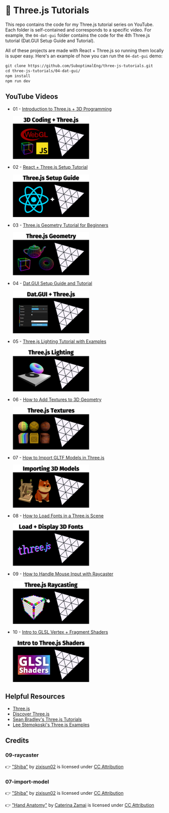 # 🥉 Three.js Tutorials

This repo contains the code for my Three.js tutorial series on YouTube. Each folder is self-contained and corresponds to a specific video. For example, the `04-dat-gui` folder contains the code for the 4th Three.js tutorial (Dat.GUI Setup Guide and Tutorial).

All of these projects are made with React + Three.js so running them locally is super easy. Here's an example of how you can run the `04-dat-gui` demo:

```
git clone https://github.com/SuboptimalEng/three-js-tutorials.git
cd three-js-tutorials/04-dat-gui/
npm install
npm run dev
```

## YouTube Videos

- 01 - [Introduction to Three.js + 3D Programming](https://www.youtube.com/watch?v=MSZ7nqqgVKc)

  <img src="/_thumbnails/01-intro.png" width="50%">

- 02 - [React + Three.js Setup Tutorial](https://www.youtube.com/watch?v=d63N4g8p_wI)

  <img src="/_thumbnails/02-setup-guide.png" width="50%">

- 03 - [Three.js Geometry Tutorial for Beginners](https://www.youtube.com/watch?v=K_CwmMlNmQo)

  <img src="/_thumbnails/03-geometry.png" width="50%">

- 04 - [Dat.GUI Setup Guide and Tutorial](https://www.youtube.com/watch?v=JyhhHhoqK2o)

  <img src="/_thumbnails/04-dat-gui.png" width="50%">

- 05 - [Three.js Lighting Tutorial with Examples](https://www.youtube.com/watch?v=bsLosbweLNE)

  <img src="/_thumbnails/05-lighting.png" width="50%">

- 06 - [How to Add Textures to 3D Geometry](https://www.youtube.com/watch?v=vLz2Rk1r_gQ)

  <img src="/_thumbnails/06-textures.png" width="50%">

- 07 - [How to Import GLTF Models in Three.js](https://www.youtube.com/watch?v=WBe3xrV4CPM)

  <img src="/_thumbnails/07-import-model.png" width="50%">

- 08 - [How to Load Fonts in a Three.js Scene](https://www.youtube.com/watch?v=l7K9AMnesJQ)

  <img src="/_thumbnails/08-font-loader.png" width="50%">

- 09 - [How to Handle Mouse Input with Raycaster](https://www.youtube.com/watch?v=CbUhot3K-gc)

  <img src="/_thumbnails/09-raycaster.png" width="50%">

- 10 - [Intro to GLSL Vertex + Fragment Shaders](https://www.youtube.com/watch?v=EntBBM6nqQA)

  <img src="/_thumbnails/10-shaders-part-01.png" width="50%">

## Helpful Resources

- [Three.js](https://threejs.org/)
- [Discover Three.js](https://discoverthreejs.com/book/introduction/)
- [Sean Bradley's Three.js Tutorials](https://sbcode.net/threejs/)
- [Lee Stemokoski's Three.js Examples](https://stemkoski.github.io/Three.js/index.html)

## Credits

### 09-raycaster

👉 ["Shiba"](https://sketchfab.com/3d-models/shiba-faef9fe5ace445e7b2989d1c1ece361c) by [zixisun02](https://sketchfab.com/zixisun51) is licensed under [CC Attribution](http://creativecommons.org/licenses/by/4.0/)

### 07-import-model

👉 ["Shiba"](https://sketchfab.com/3d-models/shiba-faef9fe5ace445e7b2989d1c1ece361c) by [zixisun02](https://sketchfab.com/zixisun51) is licensed under [CC Attribution](http://creativecommons.org/licenses/by/4.0/)

👉 ["Hand Anatomy"](https://sketchfab.com/3d-models/hand-anatomy-ada8498be9754e9f90b2eecc1b4ef8c5) by [Caterina Zamai](https://www.artstation.com/zaccate) is licensed under [CC Attribution](https://creativecommons.org/licenses/by/4.0/)
